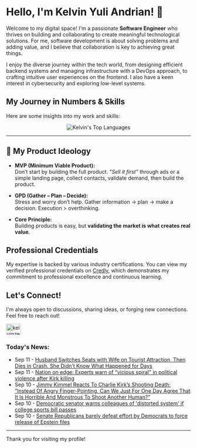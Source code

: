 # Hello, I'm Kelvin Yuli Andrian! 👋

Welcome to my digital space! I'm a passionate **Software Engineer** who thrives on building and collaborating to create meaningful technological solutions. For me, software development is about solving problems and adding value, and I believe that collaboration is key to achieving great things.

I enjoy the diverse journey within the tech world, from designing efficient backend systems and managing infrastructure with a DevOps approach, to crafting intuitive user experiences on the frontend. I also have a keen interest in cybersecurity and exploring low-level systems.

## My Journey in Numbers & Skills

Here are some insights into my work and skills:

<p align="center">
  <img src="https://github-readme-stats.vercel.app/api/top-langs/?username=kelvinzer0&layout=compact&theme=radical" alt="Kelvin's Top Languages" />
</p>

---

## 🚀 My Product Ideology

- **MVP (Minimum Viable Product):**  
  Don’t start by building the full product. *"Sell it first"* through ads or a simple landing page, collect contacts, validate demand, then build the product.

- **GPD (Gather – Plan – Decide):**  
  Stress and worry don’t help. Gather information → plan → make a decision. Execution > overthinking.

- **Core Principle:**  
  Building products is easy, but **validating the market is what creates real value**.

## Professional Credentials

My expertise is backed by various industry certifications. You can view my verified professional credentials on [Credly](https://www.credly.com/users/kelvin-yuli-andrian/badges), which demonstrates my commitment to professional excellence and continuous learning.

## Let's Connect!

I'm always open to discussions, sharing ideas, or forging new connections. Feel free to reach out!

<p align="left">
    <a href="https://linkedin.com/in/kelvinzero" target="blank"><img align="center" src="https://cdn.jsdelivr.net/npm/simple-icons@3.0.1/icons/linkedin.svg" alt="kelvinzero" height="30" width="40" /></a>
</p>

### Today's News:

<!-- feed start -->
- Sep 11 - [Husband Switches Seats with Wife on Tourist Attraction, Then Dies in Crash. She Didn’t Know What Happened for Days](https://www.yahoo.com/news/articles/husband-switches-seats-wife-tourist-093000306.html)
- Sep 11 - [Nation on edge: Experts warn of “vicious spiral" in political violence after Kirk killing](https://www.yahoo.com/news/articles/nation-edge-experts-warn-vicious-014044743.html)
- Sep 10 - [Jimmy Kimmel Reacts To Charlie Kirk’s Shooting Death: “Instead Of Angry Finger-Pointing, Can We Just For One Day Agree That It Is Horrible And Monstrous To Shoot Another Human?”](https://www.yahoo.com/news/articles/jimmy-kimmel-reacts-charlie-kirk-224701755.html)
- Sep 10 - [Democratic senator warns colleagues of 'distorted system' if college sports bill passes](https://sports.yahoo.com/article/democratic-senator-warns-colleagues-distorted-223550898.html)
- Sep 10 - [Senate Republicans barely defeat effort by Democrats to force release of Epstein files](https://www.yahoo.com/news/articles/senate-republicans-barely-defeat-effort-223120061.html)
<!-- feed end -->

---

Thank you for visiting my profile!
